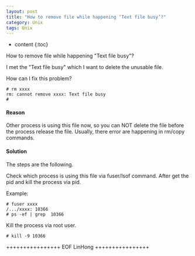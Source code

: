 ```yaml
---
layout: post
title: "How to remove file while happening ‘Text file busy’?"
category: Unix
tags: Unix
---
```


* content
{:toc}


How to remove file while happening "Text file busy"?






I met the "Text file busy" which I want to delete the unusable file.

How can I fix this problem?


	# rm xxxx 
	rm: cannot remove xxxx: Text file busy
	#



	
	
	

#### Reason

Other process is using this file now, so you can NOT delete the file before the process release the file.
Usually, there error are happening in rm/copy commands.


#### Solution

The steps are the following.

Check which process is using this file via fuser/lsof command. After get the pid and kill the process via pid.


Example:

	# fuser xxxx
	/.../xxxx: 10366
	# ps -ef | grep  10366

Kill the process via root user. 

	# kill -9 10366




	
++++++++++++++++ EOF LinHong ++++++++++++++++	





